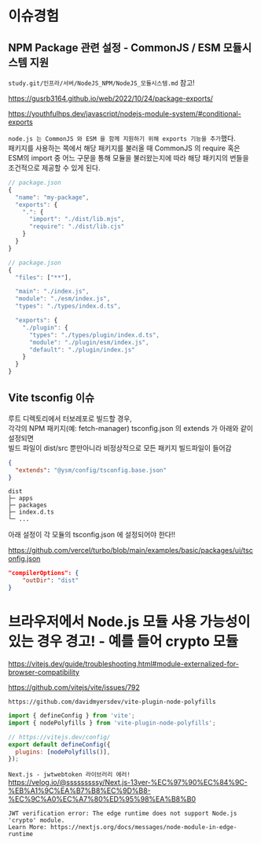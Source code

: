 # 이슈경험

## NPM Package 관련 설정 - CommonJS / ESM 모듈시스템 지원

`study.git/인프라/서버/NodeJS_NPM/NodeJS_모듈시스템.md` 참고!

https://gusrb3164.github.io/web/2022/10/24/package-exports/

https://youthfulhps.dev/javascript/nodejs-module-system/#conditional-exports

`node.js 는 CommonJS 와 ESM 을 함께 지원하기 위해 exports 기능을 추가`했다.  
패키지를 사용하는 쪽에서 해당 패키지를 불러올 때 CommonJS 의 require 혹은 ESM의 import 중 어느 구문을 통해 모듈을 불러왔는지에 따라 해당 패키지의 번들을 조건적으로 제공할 수 있게 된다.

```javascript
// package.json
{
  "name": "my-package",
  "exports": {
    ".": {
      "import": "./dist/lib.mjs",
      "require": "./dist/lib.cjs"
    }
  }
}
```

```javascript
// package.json
{
  "files": ["**"],

  "main": "./index.js",
  "module": "./esm/index.js",
  "types": "./types/index.d.ts",

  "exports": {
    "./plugin": {
      "types": "./types/plugin/index.d.ts",
      "module": "./plugin/esm/index.js",
      "default": "./plugin/index.js"
    }
  }
}
```

## Vite tsconfig 이슈

루트 디렉토리에서 터보레포로 빌드할 경우,  
각각의 NPM 패키지(예: fetch-manager) tsconfig.json 의 extends 가 아래와 같이 설정되면  
빌드 파일이 dist/src 뿐만아니라 비정상적으로 모든 패키지 빌드파일이 들어감

```json
{
  "extends": "@ysm/config/tsconfig.base.json"
}
```

```
dist
├─ apps
├─ packages
├─ index.d.ts
└─ ...
```

아래 설정이 각 모듈의 tsconfig.json 에 설정되어야 한다!!

https://github.com/vercel/turbo/blob/main/examples/basic/packages/ui/tsconfig.json

```json
"compilerOptions": {
    "outDir": "dist"
}
```

# 브라우저에서 Node.js 모듈 사용 가능성이 있는 경우 경고! - 예를 들어 crypto 모듈

https://vitejs.dev/guide/troubleshooting.html#module-externalized-for-browser-compatibility

https://github.com/vitejs/vite/issues/792

`https://github.com/davidmyersdev/vite-plugin-node-polyfills`

```javascript
import { defineConfig } from 'vite';
import { nodePolyfills } from 'vite-plugin-node-polyfills';

// https://vitejs.dev/config/
export default defineConfig({
  plugins: [nodePolyfills()],
});
```

`Next.js - jwtwebtoken 라이브러리 에러!`  
https://velog.io/@sssssssssy/Next.js-13ver-%EC%97%90%EC%84%9C-%EB%A1%9C%EA%B7%B8%EC%9D%B8-%EC%9C%A0%EC%A7%80%ED%95%98%EA%B8%B0

```
JWT verification error: The edge runtime does not support Node.js 'crypto' module.
Learn More: https://nextjs.org/docs/messages/node-module-in-edge-runtime
```
